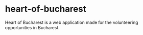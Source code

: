 # heart-of-bucharest
Heart of Bucharest is a web application made for the volunteering opportunities in Bucharest.
